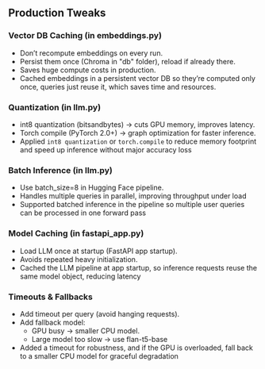 ## Production Tweaks

### Vector DB Caching (in embeddings.py)
- Don’t recompute embeddings on every run.
- Persist them once (Chroma in "db" folder), reload if already there.
- Saves huge compute costs in production.
- Cached embeddings in a persistent vector DB so they’re computed only once, queries just reuse it, which saves time and resources.

### Quantization (in llm.py)
- int8 quantization (bitsandbytes) → cuts GPU memory, improves latency.
- Torch compile (PyTorch 2.0+) → graph optimization for faster inference.
- Applied `int8 quantization` or `torch.compile` to reduce memory footprint and speed up inference without major accuracy loss

### Batch Inference (in llm.py)
- Use batch_size=8 in Hugging Face pipeline.
- Handles multiple queries in parallel, improving throughput under load
- Supported batched inference in the pipeline so multiple user queries can be processed in one forward pass

 ### Model Caching (in fastapi_app.py)
 - Load LLM once at startup (FastAPI app startup).
 - Avoids repeated heavy initialization.
 - Cached the LLM pipeline at app startup, so inference requests reuse the same model object, reducing latency

 ### Timeouts & Fallbacks
 - Add timeout per query (avoid hanging requests).
 - Add fallback model:
   - GPU busy → smaller CPU model.
   - Large model too slow → use flan-t5-base
  - Added a timeout for robustness, and if the GPU is overloaded, fall back to a smaller CPU model for graceful degradation
